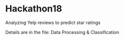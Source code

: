 # Hackathon18
Analyzing Yelp reviews to predict star ratings

Details are in the file: Data Processing & Classification
